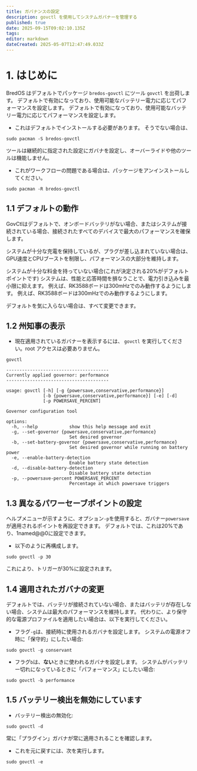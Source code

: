 ```yaml
---
title: ガバナンスの設定
description: govctl を使用してシステムガバナーを管理する
published: true
date: 2025-09-15T09:02:10.135Z
tags:
editor: markdown
dateCreated: 2025-05-07T12:47:49.033Z
---
```


# 1. はじめに

BredOS はデフォルトでパッケージ `bredos-govctl` にツール `govctl` を出荷します。
デフォルトで有効になっており、使用可能なバッテリー電力に応じてパフォーマンスを設定します。
デフォルトで有効になっており、使用可能なバッテリー電力に応じてパフォーマンスを設定します。

- これはデフォルトでインストールする必要があります。 そうでない場合は、

```
sudo pacman -S bredos-govctl
```

ツールは継続的に指定された設定にガバナを設定し、オーバーライドや他のツールは機能しません。

- これがワークフローの問題である場合は、パッケージをアンインストールしてください。

```
sudo pacman -R bredos-govctl
```

## 1.1 デフォルトの動作

GovCtlはデフォルトで、オンボードバッテリがない場合、またはシステムが接続されている場合、接続されたすべてのデバイスで最大のパフォーマンスを確保します。

システムが十分な充電を保持しているが、プラグが差し込まれていない場合は、GPU速度とCPUブーストを制限し、パフォーマンスの大部分を維持します。

システムが十分な料金を持っていない場合(これが決定される20%がデフォルトポイントです)
システムは、性能と応答時間を損なうことで、電力引き込みを最小限に抑えます。
例えば、RK3588ボードは300mHzでのみ動作するようにします。
例えば、RK3588ボードは300mHzでのみ動作するようにします。

デフォルトを気に入らない場合は、すべて変更できます。

## 1.2 州知事の表示

- 現在適用されているガバナーを表示するには、 `govctl` を実行してください。root アクセスは必要ありません。

```
govctl
```

```
---------------------------------------
Currently applied governor: performance
---------------------------------------

usage: govctl [-h] [-g {powersave,conservative,performance}]
              [-b {powersave,conservative,performance}] [-e] [-d]
              [-p POWERSAVE_PERCENT]

Governor configuration tool

options:
  -h, --help            show this help message and exit
  -g, --set-governor {powersave,conservative,performance}
                        Set desired governor
  -b, --set-battery-governor {powersave,conservative,performance}
                        Set desired governor while running on battery power
  -e, --enable-battery-detection
                        Enable battery state detection
  -d, --disable-battery-detection
                        Disable battery state detection
  -p, --powersave-percent POWERSAVE_PERCENT
                        Percentage at which powersave triggers
```

## 1.3 異なるパワーセーブポイントの設定

ヘルプメニューが示すように、オプション`-p`を使用すると、ガバナー`powersave`が適用されるポイントを再設定できます。 デフォルトでは、これは20%であり、1named@@0に設定できます。

- 以下のように再構成します。

```
sudo govctl -p 30
```

これにより、トリガーが30%に設定されます。

## 1.4 適用されたガバナの変更

デフォルトでは、バッテリが接続されていない場合、またはバッテリが存在しない場合、システムは最大のパフォーマンスを維持します。
代わりに、より保守的な電源プロファイルを適用したい場合は、以下を実行してください。

- フラグ`-g`は、接続時に使用されるガバナを設定します。 システムの電源オフ時に「保守的」にしたい場合:

```
sudo govctl -g conservant
```

- フラグ`b`は、**ない**ときに使われるガバナを設定します。 システムがバッテリー切れになっているときに「パフォーマンス」にしたい場合:

```
sudo govctl -b performance
```

## 1.5 バッテリー検出を無効にしています

- バッテリー検出の無効化:

```
sudo govctl -d
```

常に「プラグイン」ガバナが常に適用されることを確認します。

- これを元に戻すには、次を実行します。

```
sudo govctl -e
```